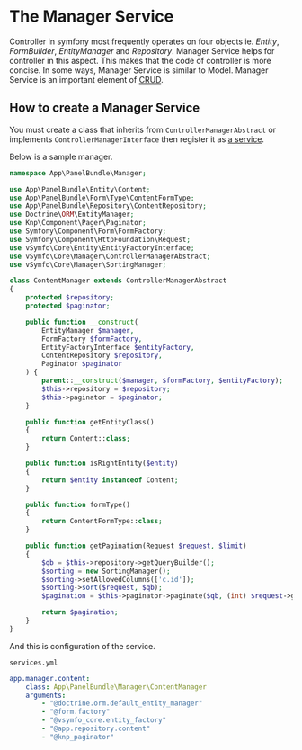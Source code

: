 # The Manager Service

Controller in symfony most frequently operates on four objects ie. _Entity_, _FormBuilder_, _EntityManager_ and _Repository_.
Manager Service helps for controller in this aspect. This makes that the code of controller is more concise.
In some ways, Manager Service is similar to Model. Manager Service is an important element of [CRUD](CRUD.md).

## How to create a Manager Service

You must create a class that inherits from `ControllerManagerAbstract` or implements `ControllerManagerInterface` then
register it as [a service](http://symfony.com/doc/current/service_container.html).

Below is a sample manager.

```php
namespace App\PanelBundle\Manager;

use App\PanelBundle\Entity\Content;
use App\PanelBundle\Form\Type\ContentFormType;
use App\PanelBundle\Repository\ContentRepository;
use Doctrine\ORM\EntityManager;
use Knp\Component\Pager\Paginator;
use Symfony\Component\Form\FormFactory;
use Symfony\Component\HttpFoundation\Request;
use vSymfo\Core\Entity\EntityFactoryInterface;
use vSymfo\Core\Manager\ControllerManagerAbstract;
use vSymfo\Core\Manager\SortingManager;

class ContentManager extends ControllerManagerAbstract
{
    protected $repository;
    protected $paginator;

    public function __construct(
        EntityManager $manager,
        FormFactory $formFactory,
        EntityFactoryInterface $entityFactory,
        ContentRepository $repository,
        Paginator $paginator
    ) {
        parent::__construct($manager, $formFactory, $entityFactory);
        $this->repository = $repository;
        $this->paginator = $paginator;
    }

    public function getEntityClass()
    {
        return Content::class;
    }

    public function isRightEntity($entity)
    {
        return $entity instanceof Content;
    }

    public function formType()
    {
        return ContentFormType::class;
    }

    public function getPagination(Request $request, $limit)
    {
        $qb = $this->repository->getQueryBuilder();
        $sorting = new SortingManager();
        $sorting->setAllowedColumns(['c.id']);
        $sorting->sort($request, $qb);
        $pagination = $this->paginator->paginate($qb, (int) $request->get('page', 1), $limit);

        return $pagination;
    }
}
```

And this is configuration of the service.

`services.yml`

```yaml
app.manager.content:
    class: App\PanelBundle\Manager\ContentManager
    arguments:
        - "@doctrine.orm.default_entity_manager"
        - "@form.factory"
        - "@vsymfo_core.entity_factory"
        - "@app.repository.content"
        - "@knp_paginator"
```
